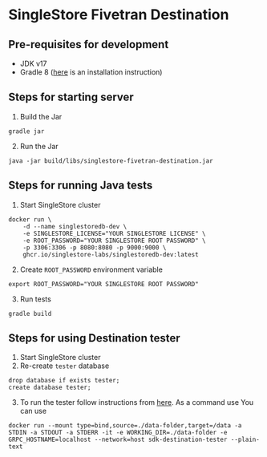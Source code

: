# SingleStore Fivetran Destination

## Pre-requisites for development
- JDK v17
- Gradle 8 ([here](https://gradle.org/install/#manually) is an installation instruction)

## Steps for starting server
1. Build the Jar
```
gradle jar
```
2. Run the Jar
```
java -jar build/libs/singlestore-fivetran-destination.jar 
```

## Steps for running Java tests
1. Start SingleStore cluster
```
docker run \
    -d --name singlestoredb-dev \
    -e SINGLESTORE_LICENSE="YOUR SINGLESTORE LICENSE" \
    -e ROOT_PASSWORD="YOUR SINGLESTORE ROOT PASSWORD" \
    -p 3306:3306 -p 8080:8080 -p 9000:9000 \
    ghcr.io/singlestore-labs/singlestoredb-dev:latest
```
2. Create `ROOT_PASSWORD` environment variable
```
export ROOT_PASSWORD="YOUR SINGLESTORE ROOT PASSWORD"
```
3. Run tests
```
gradle build
```

## Steps for using Destination tester
1. Start SingleStore cluster
2. Re-create `tester` database
```
drop database if exists tester;
create database tester;
```
3. To run the tester follow instructions from [here](https://github.com/fivetran/fivetran_sdk/blob/main/tools/destination-tester/README.md). As a command use You can use
```
docker run --mount type=bind,source=./data-folder,target=/data -a STDIN -a STDOUT -a STDERR -it -e WORKING_DIR=./data-folder -e GRPC_HOSTNAME=localhost --network=host sdk-destination-tester --plain-text
```
